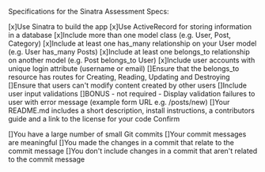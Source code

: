 Specifications for the Sinatra Assessment
Specs:

 [x]Use Sinatra to build the app
 [x]Use ActiveRecord for storing information in a database
 [x]Include more than one model class (e.g. User, Post, Category)
 [x]Include at least one has_many relationship on your User model (e.g. User has_many Posts)
 [x]Include at least one belongs_to relationship on another model (e.g. Post belongs_to User)
 [x]Include user accounts with unique login attribute (username or email)
 []Ensure that the belongs_to resource has routes for Creating, Reading, Updating and Destroying
 []Ensure that users can't modify content created by other users
 []Include user input validations
 []BONUS - not required - Display validation failures to user with error message (example form URL  e.g. /posts/new)
 []Your README.md includes a short description, install instructions, a contributors guide and a link to the license for your code
Confirm

 []You have a large number of small Git commits
 []Your commit messages are meaningful
 []You made the changes in a commit that relate to the commit message
 []You don't include changes in a commit that aren't related to the commit message